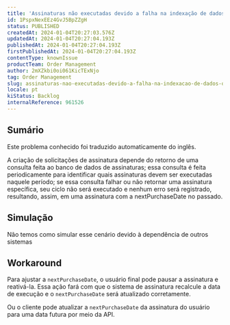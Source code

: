 ```yaml
---
title: 'Assinaturas não executadas devido a falha na indexação de dados ou falha na consulta de dados mestre'
id: 1PspxNexEEz4GvJ5BpZZgH
status: PUBLISHED
createdAt: 2024-01-04T20:27:03.576Z
updatedAt: 2024-01-04T20:27:04.193Z
publishedAt: 2024-01-04T20:27:04.193Z
firstPublishedAt: 2024-01-04T20:27:04.193Z
contentType: knownIssue
productTeam: Order Management
author: 2mXZkbi0oi061KicTExNjo
tag: Order Management
slug: assinaturas-nao-executadas-devido-a-falha-na-indexacao-de-dados-ou-falha-na-consulta-de-dados-mestre
locale: pt
kiStatus: Backlog
internalReference: 961526
---
```


## Sumário

<div class="alert alert-info">
  <p>Este problema conhecido foi traduzido automaticamente do inglês.</p>
</div>


A criação de solicitações de assinatura depende do retorno de uma consulta feita ao banco de dados de assinaturas; essa consulta é feita periodicamente para identificar quais assinaturas devem ser executadas naquele período; se essa consulta falhar ou não retornar uma assinatura específica, seu ciclo não será executado e nenhum erro será registrado, resultando, assim, em uma assinatura com a nextPurchaseDate no passado.

## Simulação


Não temos como simular esse cenário devido à dependência de outros sistemas

## Workaround


Para ajustar a `nextPurchaseDate`, o usuário final pode pausar a assinatura e reativá-la. Essa ação fará com que o sistema de assinatura recalcule a data de execução e o `nextPurchaseDate` será atualizado corretamente.

Ou o cliente pode atualizar a `nextPurchaseDate` da assinatura do usuário para uma data futura por meio da API.





